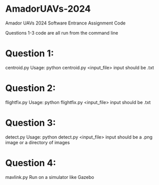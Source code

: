 # AmadorUAVs-2024

Amador UAVs 2024 Software Entrance Assignment Code

Questions 1-3 code are all run from the command line

# Question 1:
  centroid.py 
  Usage: python centroid.py <input_file>
  input should be .txt


# Question 2:
  flightfix.py
  Usage: python flightfix.py <input_file>
  input should be .txt

# Question 3:
  detect.py
  Usage: python detect.py <input_file>
  input should be a .png image or a directory of images

# Question 4:
  mavlink.py
  Run on a simulator like Gazebo
